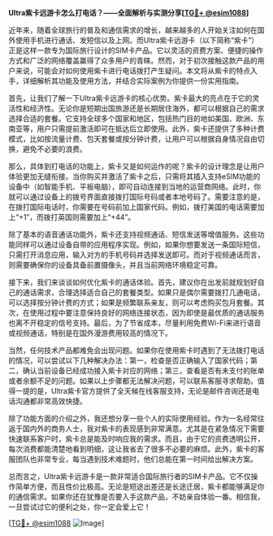 **Ultra紫卡远游卡怎么打电话？——全面解析与实测分享[[TG💪+ @esim1088](https://t.me/s/esim1088)]**

近年来，随着全球旅行的普及和通信需求的增长，越来越多的人开始关注如何在国外使用手机进行通话、发短信以及上网。而Ultra紫卡远游卡（以下简称“紫卡”）正是这样一款专为国际旅行设计的SIM卡产品。它以灵活的资费方案、便捷的操作方式和广泛的网络覆盖赢得了众多用户的青睐。然而，对于初次接触这款产品的用户来说，可能会对如何使用紫卡进行电话拨打产生疑问。本文将从紫卡的特点入手，详细解析其功能及使用方法，并结合实际案例为你提供一份实用指南。

首先，让我们了解一下Ultra紫卡远游卡的核心优势。紫卡最大的亮点在于它的灵活性和经济性。无论你是短期出国旅游还是长期居住海外，都可以根据自己的需求选择合适的套餐。它支持全球多个国家和地区，包括热门目的地如美国、欧洲、东南亚等，用户只需提前激活即可在抵达后立即使用。此外，紫卡还提供了多种计费模式，比如按流量计费、包天套餐或按分钟计费，让用户可以根据自身情况自由切换，避免不必要的浪费。

那么，具体到打电话的功能上，紫卡又是如何运作的呢？紫卡的设计理念是让用户体验更加无缝衔接。当你购买并激活了紫卡之后，只需将其插入支持eSIM功能的设备中（如智能手机、平板电脑），即可自动连接到当地的运营商网络。此时，你就可以通过设备上的拨号界面直接拨打国际号码或者本地号码了。需要注意的是，在拨打国际电话时，你需要在号码前加上国家代码。例如，拨打美国的电话需要加上“+1”，而拨打英国则需要加上“+44”。

除了基本的语音通话功能外，紫卡还支持视频通话、短信发送等增值服务。这些功能同样可以通过设备自带的应用程序实现。例如，如果你想要发送一条国际短信，只需打开消息应用，输入对方的手机号码并选择发送即可。而对于视频通话而言，则需要确保你的设备具备前置摄像头，并且当前网络环境稳定可靠。

接下来，我们来谈谈如何优化紫卡的通话体验。首先，建议你在出发前就规划好自己的通话需求，合理选择适合自己的套餐类型。如果只是偶尔需要拨打几通电话，可以选择按分钟计费的方式；如果是频繁联系亲友，则可以考虑购买包月套餐。其次，在使用过程中要注意保持良好的网络连接状态，因为即使是最优质的通话服务也离不开稳定的信号支持。最后，为了节省成本，尽量利用免费Wi-Fi来进行语音或视频通话，特别是在国外漫游费用较高的情况下。

当然，任何技术产品都难免会出现问题。如果你在使用紫卡时遇到了无法拨打电话的情况，可以尝试以下几种解决办法：第一，检查是否正确输入了国家代码；第二，确认当前设备已经成功接入紫卡对应的网络；第三，查看是否有未支付的账单或者余额不足的问题。如果以上步骤都无法解决问题，可以联系客服寻求帮助。值得一提的是，Ultra紫卡官方提供了全天候在线客服支持，无论是邮件咨询还是电话沟通都非常高效快捷。

除了功能方面的介绍之外，我还想分享一些个人的实际使用经验。作为一名经常往返于国内外的商务人士，我对紫卡的表现感到非常满意。尤其是在紧急情况下需要快速联系客户时，紫卡总是能及时响应我的需求。而且，由于它的资费透明公开，每次消费都能清楚地看到明细，这让我省去了很多不必要的麻烦。此外，紫卡的客服团队也非常专业，每当遇到技术难题时，他们总能在第一时间给出解决方案。

总而言之，Ultra紫卡远游卡是一款非常适合国际旅行者的SIM卡产品。它不仅操作简单方便，而且性价比极高。无论是短途出差还是长途迁居，紫卡都能够满足你的通信需求。如果你还在犹豫是否要入手这款产品，不妨亲自体验一番。相信我，一旦尝试过它的便利之处，你一定会爱上它！

[[TG💪+ @esim1088](https://t.me/s/esim1088) ![Image](https://i.postimg.cc/4NQfJmqS/Snipaste-2025-05-13-00-14-12.png)]